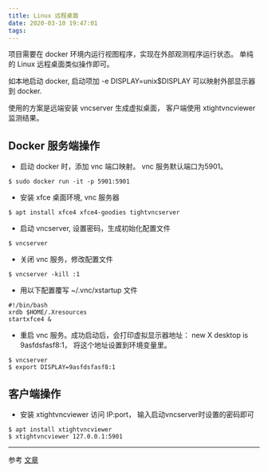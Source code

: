 ```yaml
---
title: Linux 远程桌面
date: 2020-03-10 19:47:01
tags: 
---
```

项目需要在 docker 环境内运行视图程序，实现在外部观测程序运行状态。
单纯的 Linux 远程桌面类似操作即可。

如本地启动 docker, 启动项加 -e DISPLAY=unix$DISPLAY 可以映射外部显示器到 docker.

使用的方案是远端安装 vncserver 生成虚拟桌面， 客户端使用 xtightvncviewer 监测结果。

<!-- more -->

## Docker 服务端操作
* 启动 docker 时，添加 vnc 端口映射。 vnc 服务默认端口为5901。
```
$ sudo docker run -it -p 5901:5901
```

* 安装 xfce 桌面环境, vnc 服务器
```
$ apt install xfce4 xfce4-goodies tightvncserver
```

* 启动 vncserver, 设置密码，生成初始化配置文件
```
$ vncserver
```

* 关闭 vnc 服务，修改配置文件
```
$ vncserver -kill :1
```

* 用以下配置覆写 ~/.vnc/xstartup 文件
```
#!/bin/bash
xrdb $HOME/.Xresources
startxfce4 &
```

* 重启 vnc 服务。成功启动后，会打印虚拟显示器地址： new X desktop is 9asfdsfasf8:1， 将这个地址设置到环境变量里。
```
$ vncserver
$ export DISPLAY=9asfdsfasf8:1
```

## 客户端操作

* 安装 xtightvncviewer 访问 IP:port， 输入启动vncserver时设置的密码即可
```
$ apt install xtightvncviewer
$ xtightvncviewer 127.0.0.1:5901
```
---

参考 [文章](https://cloud.tencent.com/developer/artile/1350304)